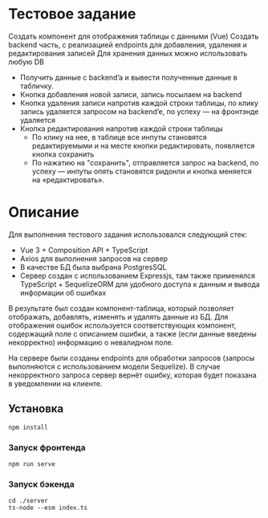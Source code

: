# Тестовое задание
Создать компонент для отображения таблицы с данными (Vue)
Создать backend часть, с реализацией endpoints для добавления, удаления и редактирования записей
Для хранения данных можно использовать любую DB
-	Получить данные с backend’a и вывести полученные данные в табличку.
-	Кнопка добавления новой записи, запись посылаем на backend
-	Кнопка удаления записи напротив каждой строки таблицы, по клику запись удаляется запросом на backend’e, по успеху — на фронтэнде удаляется
-	Кнопка редактирования напротив каждой строки таблицы
     - По клику на нее, в таблице все инпуты становятся редактируемыми и на месте кнопки редактировать, появляется кнопка сохранить
     -	По нажатию на "сохранить", отправляется запрос на backend, по успеху — инпуты опять становятся ридонли и кнопка меняется на «редактировать».

# Описание

Для выполнения тестового задания использовался следующий стек:
- Vue 3 + Composition API + TypeScript
- Axios для выполнения запросов на сервер
- В качестве БД была выбрана PostgresSQL
- Сервер создан с использованием Expressjs, там также применялся TypeScript + SequelizeORM для удобного доступа к данным и вывода информации об ошибках

В результате был создан компонент-таблица, который позволяет отображать, добавлять, изменять и удалять данные из БД.
Для отображения ошибок используется соответствующих компонент, содержащий поле с описанием ошибки, а также (если данные введены некорректно) информацию о невалидном поле. 

На сервере были созданы endpoints для обработки запросов (запросы выполняются с использованием модели Sequelize). В случае некорректного запроса сервер вернёт ошибку, которая будет показана в уведомлении на клиенте.
## Установка
```
npm install
```
### Запуск фронтенда
```
npm run serve
```
### Запуск бэкенда
```
cd ./server
ts-node --esm index.ts
```

